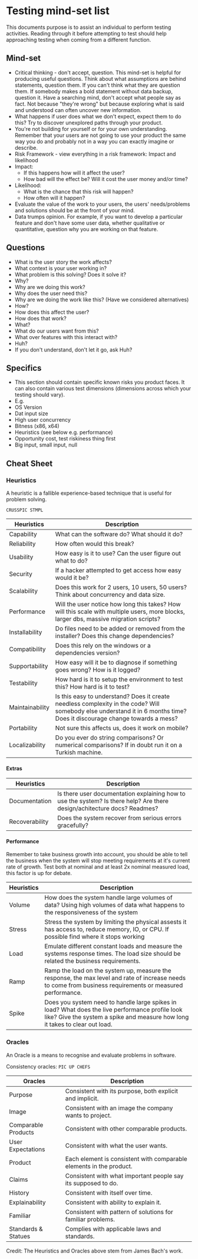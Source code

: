 # Testing mind-set list
This documents purpose is to assist an individual to perform testing activities.  Reading through it before attempting to test should help approaching testing when coming from a different function.

## Mind-set
- Critical thinking - don't accept, question.  This mind-set is helpful for producing useful questions. Think about what assumptions are behind statements, question them. If you can't think what they are question them.  If somebody makes a bold statement without data backup, question it.  Have a searching mind, don't accept what people say as fact.  Not because "they're wrong" but because exploring what is said and understood can often uncover new information.
- What happens if user does what we don't expect, expect them to do this?  Try to discover unexplored paths through your product.
- You're not building for yourself or for your own understanding.  Remember that your users are not going to use your product the same way you do and probably not in a way you can exactly imagine or describe.
- Risk Framework - view everything in a risk framework: Impact and likelihood
 - Impact:
   - If this happens how will it affect the user?
   - How bad will the effect be?  Will it cost the user money and/or time?
 - Likelihood:
   - What is the chance that this risk will happen?  
   - How often will it happen?
- Evaluate the value of the work to your users, the users' needs/problems and solutions should be at the front of your mind.
- Data trumps opinion.  For example, if you want to develop a particular feature and don't have some user data, whether qualitative or quantitative, question why you are working on that feature.

## Questions
- What is the user story the work affects?
- What context is your user working in?
- What problem is this solving?  Does it solve it?
- Why?
 - Why are we doing this work?
 - Why does the user need this?
 - Why are we doing the work like this? (Have we considered alternatives)
- How?
 - How does this affect the user?
 - How does that work?
- What?
 - What do our users want from this?
 - What over features with this interact with?
- Huh?
 - If you don't understand, don't let it go, ask Huh?

## Specifics
- This section should contain specific known risks you product faces.  It can also contain various test dimensions (dimensions across which your testing should vary).
- E.g.
- OS Version
- Dat input size
- High user concurrency
- Bitness (x86, x64)  
- Heuristics (see below e.g. performance)
- Opportunity cost, test riskiness thing first
- Big input, small input, null

## Cheat Sheet

### Heuristics
A heuristic is a fallible experience-based technique that is useful for problem solving.

`CRUSSPIC STMPL`

|Heuristics			| Description
|---------------| -----------
|Capability			| What can the software do? What should it do?
|Reliability		| How often would this break?
|Usability			| How easy is it to use? Can the user figure out what to do?
|Security			  | If a hacker attempted to get access how easy would it be?
|Scalability		| Does this work for 2 users, 10 users, 50 users?  Think about concurrency and data size.
|Performance		| Will the user notice how long this takes?  How will this scale with multiple users, more blocks, larger dbs, massive migration scripts?
|Installability	| Do files need to be added or removed from the installer?  Does this change dependencies?
|Compatibility	| Does this rely on the windows or a dependencies version?
|Supportability	| How easy will it be to diagnose if something goes wrong?  How is it logged?
|Testability		| How hard is it to setup the environment to test this?  How hard is it to test?
|Maintainability| Is this easy to understand?  Does it create needless complexity in the code?  Will somebody else understand it in 6 months time?  Does it discourage change towards a mess?
|Portability		| Not sure this affects us, does it work on mobile?
|Localizability	| Do you ever do string comparisons?  Or numerical comparisons?  If in doubt run it on a Turkish machine.

#### Extras
|Heuristics			| Description
|---------------| -----------
|Documentation | Is there user documentation explaining how to use the system? Is there help? Are there design/achitecture docs? Readmes? 
|Recoverability | Does the system recover from serious errors gracefully?

#### Performance
Remember to take business growth into account, you should be able to tell the business when the system will stop meeting requirements at it's current rate of growth. Test both at nominal and at least 2x nominal measured load, this factor is up for debate.

|Heuristics			| Description
|---------------| -----------
|Volume | How does the system handle large volumes of data? Using high volumes of data what happens to the responsiveness of the system
|Stress | Stress the system by limiting the physical assests it has access to, reduce memory, IO, or CPU. If possible find where it stops working
|Load | Emulate different constant loads and measure the systems response times. The load size should be related the business requirements. 
|Ramp | Ramp the load on the system up, measure the response, the max level and rate of increase needs to come from business requirements or measured performance.
|Spike | Does you system need to handle large spikes in load? What does the live performance profile look like? Give the system a spike and measure how long it takes to clear out load.

### Oracles
An Oracle is a means to recognise and evaluate problems in software.

Consistency oracles: `PIC UP CHEFS`

|Oracles              |Description
|---------------------|-----------------------------
|Purpose              |Consistent with its purpose, both explicit and implicit.
|Image                |Consistent with an image the company wants to project.
|Comparable Products  |Consistent with other comparable products.
|User Expectations    |Consistent with what the user wants.
|Product              |Each element is consistent with comparable elements in the product.
|Claims               |Consistent with what important people say its supposed to do.
|History              |Consistent with itself over time.
|Explainability       |Consistent with ability to explain it.
|Familiar             |Consistent with pattern of solutions for familiar problems.
|Standards & Statues  |Complies with applicable laws and standards.

Credit: The Heuristics and Oracles above stem from James Bach's work.
